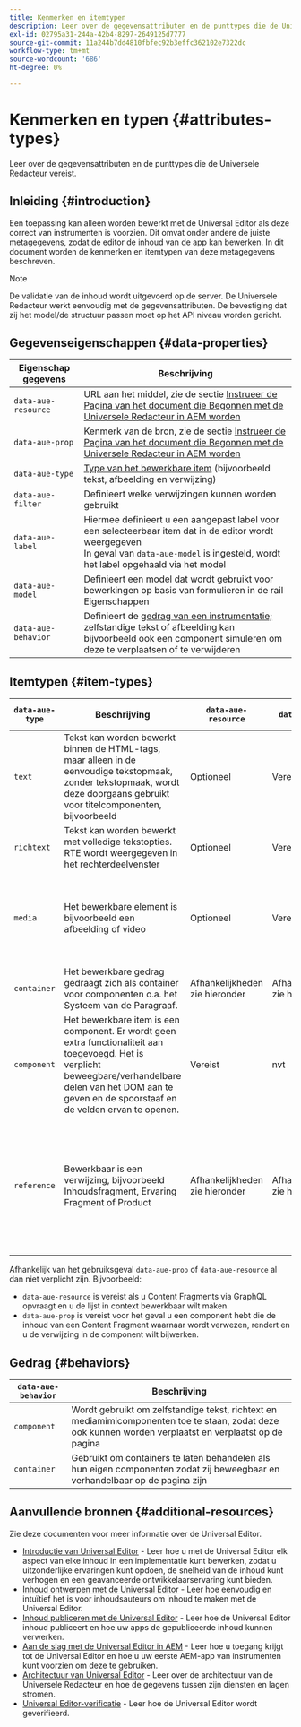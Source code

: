 ```yaml
---
title: Kenmerken en itemtypen
description: Leer over de gegevensattributen en de punttypes die de Universele Redacteur vereist.
exl-id: 02795a31-244a-42b4-8297-2649125d7777
source-git-commit: 11a244b7dd4810fbfec92b3effc362102e7322dc
workflow-type: tm+mt
source-wordcount: '686'
ht-degree: 0%

---
```



# Kenmerken en typen {#attributes-types}

Leer over de gegevensattributen en de punttypes die de Universele Redacteur vereist.

## Inleiding {#introduction}

Een toepassing kan alleen worden bewerkt met de Universal Editor als deze correct van instrumenten is voorzien. Dit omvat onder andere de juiste metagegevens, zodat de editor de inhoud van de app kan bewerken. In dit document worden de kenmerken en itemtypen van deze metagegevens beschreven.

>[!NOTE]
>
>De validatie van de inhoud wordt uitgevoerd op de server. De Universele Redacteur werkt eenvoudig met de gegevensattributen. De bevestiging dat zij het model/de structuur passen moet op het API niveau worden gericht.

## Gegevenseigenschappen {#data-properties}

| Eigenschap gegevens | Beschrijving |
|---|---|
| `data-aue-resource` | URL aan het middel, zie de sectie [Instrueer de Pagina van het document die Begonnen met de Universele Redacteur in AEM worden](getting-started.md#instrument-thepage) |
| `data-aue-prop` | Kenmerk van de bron, zie de sectie [Instrueer de Pagina van het document die Begonnen met de Universele Redacteur in AEM worden](getting-started.md#instrument-thepage) |
| `data-aue-type` | [Type van het bewerkbare item](#item-types) (bijvoorbeeld tekst, afbeelding en verwijzing) |
| `data-aue-filter` | Definieert welke verwijzingen kunnen worden gebruikt |
| `data-aue-label` | Hiermee definieert u een aangepast label voor een selecteerbaar item dat in de editor wordt weergegeven <br>In geval van `data-aue-model` is ingesteld, wordt het label opgehaald via het model |
| `data-aue-model` | Definieert een model dat wordt gebruikt voor bewerkingen op basis van formulieren in de rail Eigenschappen |
| `data-aue-behavior` | Definieert de [gedrag van een instrumentatie;](#behaviors) zelfstandige tekst of afbeelding kan bijvoorbeeld ook een component simuleren om deze te verplaatsen of te verwijderen |

## Itemtypen {#item-types}

| `data-aue-type` | Beschrijving | `data-aue-resource` | `data-aue-prop` | `data-aue-filter` | `data-aue-label` | `data-aue-model` | `data-aue-behavior` |
|---|---|---|---|---|---|---|---|
| `text` | Tekst kan worden bewerkt binnen de HTML-tags, maar alleen in de eenvoudige tekstopmaak, zonder tekstopmaak, wordt deze doorgaans gebruikt voor titelcomponenten, bijvoorbeeld | Optioneel | Vereist | nvt | Optioneel | nvt | Optioneel |
| `richtext` | Tekst kan worden bewerkt met volledige tekstopties. RTE wordt weergegeven in het rechterdeelvenster | Optioneel | Vereist | nvt | Optioneel | nvt | Optioneel |
| `media` | Het bewerkbare element is bijvoorbeeld een afbeelding of video | Optioneel | Vereist | Optioneel<br>lijst met afbeeldings- of videofiltercriteria die worden doorgegeven aan de elementenkiezer | Optioneel | nvt | Optioneel |
| `container` | Het bewerkbare gedrag gedraagt zich als container voor componenten o.a. het Systeem van de Paragraaf. | Afhankelijkheden <br>zie hieronder | Afhankelijkheden <br>zie hieronder | Optioneel<br>een lijst met toegestane componenten | Optioneel | nvt | nvt |
| `component` | Het bewerkbare item is een component. Er wordt geen extra functionaliteit aan toegevoegd. Het is verplicht beweegbare/verhandelbare delen van het DOM aan te geven en de spoorstaaf en de velden ervan te openen. | Vereist | nvt | nvt | Optioneel | Optioneel | nvt |
| `reference` | Bewerkbaar is een verwijzing, bijvoorbeeld Inhoudsfragment, Ervaring Fragment of Product | Afhankelijkheden <br>zie hieronder | Afhankelijkheden <br>zie hieronder | Optioneel<br>lijst met filtercriteria voor Content Fragment, Product of Experience Fragment die worden doorgegeven aan de referentiekiezer | Optioneel | Optioneel | nvt |

Afhankelijk van het gebruiksgeval `data-aue-prop` of `data-aue-resource` al dan niet verplicht zijn. Bijvoorbeeld:

* `data-aue-resource` is vereist als u Content Fragments via GraphQL opvraagt en u de lijst in context bewerkbaar wilt maken.
* `data-aue-prop` is vereist voor het geval u een component hebt die de inhoud van een Content Fragment waarnaar wordt verwezen, rendert en u de verwijzing in de component wilt bijwerken.

## Gedrag {#behaviors}

| `data-aue-behavior` | Beschrijving |
|---|---|
| `component` | Wordt gebruikt om zelfstandige tekst, richtext en mediamimicomponenten toe te staan, zodat deze ook kunnen worden verplaatst en verplaatst op de pagina |
| `container` | Gebruikt om containers te laten behandelen als hun eigen componenten zodat zij beweegbaar en verhandelbaar op de pagina zijn |

## Aanvullende bronnen {#additional-resources}

Zie deze documenten voor meer informatie over de Universal Editor.

* [Introductie van Universal Editor](introduction.md) - Leer hoe u met de Universal Editor elk aspect van elke inhoud in een implementatie kunt bewerken, zodat u uitzonderlijke ervaringen kunt opdoen, de snelheid van de inhoud kunt verhogen en een geavanceerde ontwikkelaarservaring kunt bieden.
* [Inhoud ontwerpen met de Universal Editor](/help/sites-cloud/authoring/universal-editor/authoring.md) - Leer hoe eenvoudig en intuïtief het is voor inhoudsauteurs om inhoud te maken met de Universal Editor.
* [Inhoud publiceren met de Universal Editor](/help/sites-cloud/authoring/universal-editor/publishing.md) - Leer hoe de Universal Editor inhoud publiceert en hoe uw apps de gepubliceerde inhoud kunnen verwerken.
* [Aan de slag met de Universal Editor in AEM](getting-started.md) - Leer hoe u toegang krijgt tot de Universal Editor en hoe u uw eerste AEM-app van instrumenten kunt voorzien om deze te gebruiken.
* [Architectuur van Universal Editor](architecture.md) - Leer over de architectuur van de Universele Redacteur en hoe de gegevens tussen zijn diensten en lagen stromen.
* [Universal Editor-verificatie](authentication.md) - Leer hoe de Universal Editor wordt geverifieerd.


